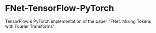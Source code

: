 # FNet-TensorFlow-PyTorch
TensorFlow &amp; PyTorch implementation of the paper "FNet: Mixing Tokens with Fourier Transforms".
